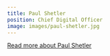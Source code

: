 ```yaml
---
title: Paul Shetler
position: Chief Digital Officer
image: images/paul-shetler.jpg
---
```


[Read more about Paul Shetler](/who-we-are/leadership/)
